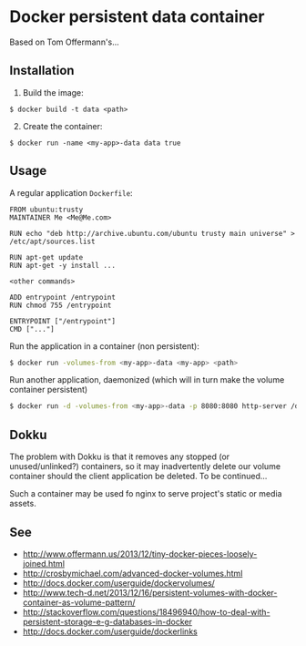 Docker persistent data container
================================

Based on Tom Offermann's...


Installation
------------
1. Build the image:

```
$ docker build -t data <path>
```

2. Create the container:

```
$ docker run -name <my-app>-data data true
```

Usage
-----

A regular application `Dockerfile`:

```
FROM ubuntu:trusty
MAINTAINER Me <Me@Me.com>

RUN echo "deb http://archive.ubuntu.com/ubuntu trusty main universe" > /etc/apt/sources.list

RUN apt-get update
RUN apt-get -y install ...

<other commands>

ADD entrypoint /entrypoint
RUN chmod 755 /entrypoint

ENTRYPOINT ["/entrypoint"]
CMD ["..."]
```

Run the application in a container (non persistent):
```bash
$ docker run -volumes-from <my-app>-data <my-app> <path>
```

Run another application, daemonized (which will in turn make the volume container persistent)
```bash
$ docker run -d -volumes-from <my-app>-data -p 8080:8080 http-server /data/html
```


Dokku
-----
The problem with Dokku is that it removes any stopped (or unused/unlinked?) containers, 
so it may inadvertently delete our volume container should the client application be deleted.
To be continued...

Such a container may be used fo nginx to serve project's static or media assets.

See
---
* http://www.offermann.us/2013/12/tiny-docker-pieces-loosely-joined.html
* http://crosbymichael.com/advanced-docker-volumes.html
* http://docs.docker.com/userguide/dockervolumes/
* http://www.tech-d.net/2013/12/16/persistent-volumes-with-docker-container-as-volume-pattern/
* http://stackoverflow.com/questions/18496940/how-to-deal-with-persistent-storage-e-g-databases-in-docker
* http://docs.docker.com/userguide/dockerlinks

